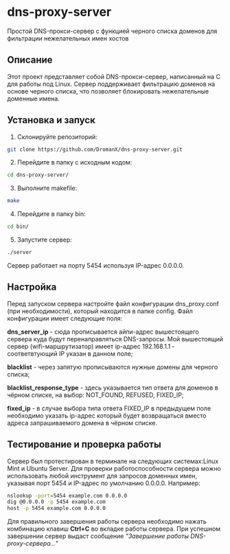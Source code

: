 # dns-proxy-server
Простой DNS-прокси-сервер с функцией черного списка доменов для фильтрации нежелательных имен хостов

## Описание
Этот проект представляет собой DNS-прокси-сервер, написанный на C для работы под Linux. Сервер поддерживает фильтрацию доменов на основе черного списка, что позволяет блокировать нежелательные доменные имена.

## Установка и запуск

1. Склонируйте репозиторий:
```bash
git clone https://github.com/DromanX/dns-proxy-server.git
```
2. Перейдите в папку с исходным кодом:
```bash
cd dns-proxy-server/
```
3. Выполните makefile:
```bash
make
```
4. Перейдите в папку bin:
```bash
cd bin/
```
5. Запустите сервер:
```bash
./server
```
Сервер работает на порту 5454 используя IP-адрес 0.0.0.0. 

## Настройка
Перед запуском сервера настройте файл конфигурации dns_proxy.conf (при необходимости), который находится в папке config. Файл конфигурации имеет следующие поля:

**dns_server_ip** - сюда прописывается айпи-адрес вышестоящего сервера куда будут перенаправляться DNS-запросы. Мой вышестоящий сервер (wifi-маршрутизатор) имеет ip-адрес 192.168.1.1 - соответвтующий IP указан в данном поле;

**blacklist** - через запятую прописываются нужные домены для черного списка;

**blacklist_response_type** - здесь указывается тип ответа для доменов в чёрном списке, на выбор: NOT_FOUND, REFUSED, FIXED_IP; 

**fixed_ip** - в случае выбора типа ответа FIXED_IP в предыдущем поле необходимо указать ip-адрес который будет возвращаться вместо адреса запрашиваемого домена в чёрном списке.

## Тестирование и проверка работы
Сервер был протестирован в терминале на следующих системах:Linux Mint и Ubuntu Server. Для проверки работоспособности сервера можно использовать любой инструмент для запросов доменных имен, указывая порт 5454 и IP-адрес по умолчанию 0.0.0.0. Например:
```bash
nslookup -port=5454 example.com 0.0.0.0
dig @0.0.0.0 -p 5454 example.com
host -p 5454 example.com 0.0.0.0
```
Для правильного завершения работы сервера необходимо нажать комбинацию клавиш **Ctrl+C** во вкладке работы сервера. При успешном завершении сервер выдаст сообщение *"Завершение работы DNS-proxy-сервера..."*

